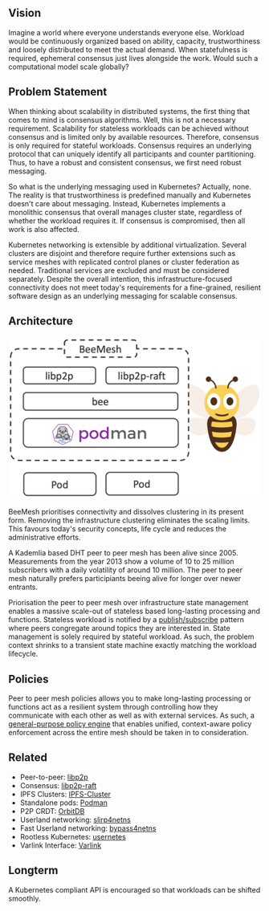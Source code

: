 ## Vision
Imagine a world where everyone understands everyone else. Workload would be continuously organized based on ability, capacity, trustworthiness and loosely distributed to meet the actual demand. When statefulness is required, ephemeral consensus just lives alongside the work. Would such a computational model scale globally?

## Problem Statement
When thinking about scalability in distributed systems, the first thing that comes to mind is consensus algorithms. Well, this is not a necessary requirement. Scalability for stateless workloads can be achieved without consensus and is limited only by available resources. Therefore, consensus is only required for stateful workloads. Consensus requires an underlying protocol that can uniquely identify all participants and counter partitioning. Thus, to have a robust and consistent consensus, we first need robust messaging.

So what is the underlying messaging used in Kubernetes? Actually, none. The reality is that trustworthiness is predefined manually and Kubernetes doesn't care about messaging. Instead, Kubernetes implements a monolithic consensus that overall manages cluster state, regardless of whether the workload requires it. If consensus is compromised, then all work is also affected.

Kubernetes networking is extensible by additional virtualization. Several clusters are disjoint and therefore require further extensions such as service meshes with replicated control planes or cluster federation as needed. Traditional services are excluded and must be considered separately. Despite the overall intention, this infrastructure-focused connectivity does not meet today's requirements for a fine-grained, resilient software design as an underlying messaging for scalable consensus.

## Architecture
![BeeMesh Binary](assets/img/prototype.png)

BeeMesh prioritises connectivity and dissolves clustering in its present form. Removing the infrastructure clustering eliminates the scaling limits. This favours today's security concepts, life cycle and reduces the administrative efforts.

A Kademlia based DHT peer to peer mesh has been alive since 2005. Measurements from the year 2013 show a volume of 10 to 25 million subscribers with a daily volatility of around 10 million. The peer to peer mesh naturally prefers participiants beeing alive for longer over newer entrants. 

Priorisation the peer to peer mesh over infrastructure state management enables a massive scale-out of stateless based long-lasting processing and functions. Stateless workload is notified by a [publish/subscribe](https://docs.libp2p.io/concepts/publish-subscribe/) pattern where peers congregate around topics they are interested in. State management is solely required by stateful workload. As such, the problem context shrinks to a transient state machine exactly matching the workload lifecycle.

## Policies
Peer to peer mesh policies allows you to make long-lasting processing or functions act as a resilient system through controlling how they communicate with each other as well as with external services. As such, a [general-purpose policy engine](https://www.openpolicyagent.org) that enables unified, context-aware policy enforcement across the entire mesh should be taken in to consideration.

## Related
* Peer-to-peer: [libp2p](https://libp2p.io/)
* Consensus: [libp2p-raft](https://github.com/libp2p/go-libp2p-raft)
* IPFS Clusters: [IPFS-Cluster](https://cluster.ipfs.io/)
* Standalone pods: [Podman](https://github.com/containers/libpod)
* P2P CRDT: [OrbitDB](https://github.com/orbitdb)
* Userland networking: [slirp4netns](https://github.com/rootless-containers/slirp4netns)
* Fast Userland networking: [bypass4netns](https://github.com/rootless-containers/bypass4netns)
* Rootless Kubernetes: [usernetes](https://github.com/rootless-containers/usernetes)
* Varlink Interface: [Varlink](https://varlink.org/)

## Longterm
A Kubernetes compliant API is encouraged so that workloads can be shifted smoothly.
